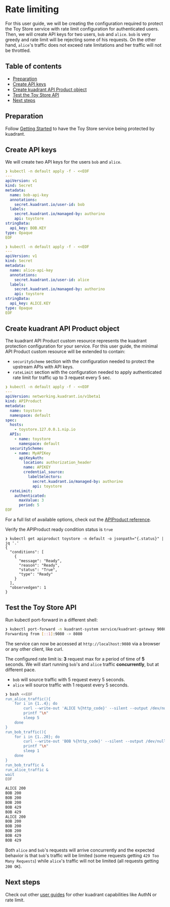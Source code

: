 # Rate limiting

For this user guide, we will be creating the configuration required to protect the Toy Store service
with rate limit configuration for authenticated users. Then, we will create API keys for two users,
`bob` and `alice`. `bob` is very greedy and rate limit will be rejecting some of his requests.
On the other hand, `alice`'s traffic does not exceed rate limitations and her traffic will not be throttled.

## Table of contents

* [Preparation](#preparation)
* [Create API keys](#create-api-keys)
* [Create kuadrant API Product object](#create-kuadrant-api-product-object)
* [Test the Toy Store API](#test-the-toy-store-api)
* [Next steps](#next-steps)

## Preparation

Follow [Getting Started](/doc/getting-started.md) to have the Toy Store service
being protected by kuadrant.

## Create API keys

We will create two API keys for the users `bob` and `alice`.

```yaml
❯ kubectl -n default apply -f - <<EOF
---
apiVersion: v1
kind: Secret
metadata:
  name: bob-api-key
  annotations:
    secret.kuadrant.io/user-id: bob
  labels:
    secret.kuadrant.io/managed-by: authorino
    api: toystore
stringData:
  api_key: BOB.KEY
type: Opaque
EOF

❯ kubectl -n default apply -f - <<EOF
---
apiVersion: v1
kind: Secret
metadata:
  name: alice-api-key
  annotations:
    secret.kuadrant.io/user-id: alice
  labels:
    secret.kuadrant.io/managed-by: authorino
    api: toystore
stringData:
  api_key: ALICE.KEY
type: Opaque
EOF
```

## Create kuadrant API Product object

The kuadrant API Product custom resource represents the kuadrant protection configuration for your service.
For this user guide, the minimal API Product custom resource will be extended to contain:
* `securityScheme` section with the configuration needed to protect the upstream APIs with API keys.
* `rateLimit` section with the configuration needed to apply authenticated rate limit for traffic up to 3 request every 5 sec.

```yaml
❯ kubectl -n default apply -f - <<EOF
---
apiVersion: networking.kuadrant.io/v1beta1
kind: APIProduct
metadata:
  name: toystore
  namespace: default
spec:
  hosts:
    - toystore.127.0.0.1.nip.io
  APIs:
    - name: toystore
      namespace: default
  securityScheme:
    - name: MyAPIKey
      apiKeyAuth:
        location: authorization_header
        name: APIKEY
        credential_source:
          labelSelectors:
            secret.kuadrant.io/managed-by: authorino
            api: toystore
  rateLimit:
    authenticated:
      maxValue: 3
      period: 5
EOF
```

For a full list of available options, check out the [APIProduct reference](/apis/networking/v1beta1/apiproduct_types.go).

Verify the APIProduct ready condition status is `true`

```jsonc
❯ kubectl get apiproduct toystore -n default -o jsonpath="{.status}" | jq '.'
{
  "conditions": [
    {
      "message": "Ready",
      "reason": "Ready",
      "status": "True",
      "type": "Ready"
    }
  ],
  "observedgen": 1
}
```

## Test the Toy Store API

Run kubectl port-forward in a different shell:

```bash
❯ kubectl port-forward -n kuadrant-system service/kuadrant-gateway 9080:80
Forwarding from [::1]:9080 -> 8080
```

The service can now be accessed at `http://localhost:9080` via a browser or any other client, like curl.

The configured rate limit is: **3** request max for a period of time of **5** seconds.
We will start running `bob`'s and `alice` traffic **concurrently**, but at different pace.
* `bob` will source traffic with 5 request every 5 seconds.
* `alice` will source traffic with 1 request every 5 seconds.


```bash
❯ bash <<EOF
run_alice_traffic(){
    for i in {1..4}; do
        curl --write-out 'ALICE %{http_code}' --silent --output /dev/null -H "Authorization: APIKEY ALICE.KEY" -H "Host: toystore.127.0.0.1.nip.io" localhost:9080/toys
        printf "\n"
        sleep 5
    done
}
run_bob_traffic(){
    for i in {1..20}; do
        curl --write-out 'BOB %{http_code}' --silent --output /dev/null -H "Authorization: APIKEY BOB.KEY" -H "Host: toystore.127.0.0.1.nip.io" localhost:9080/toys
        printf "\n"
        sleep 1
    done
}
run_bob_traffic &
run_alice_traffic &
wait
EOF

ALICE 200
BOB 200
BOB 200
BOB 200
BOB 429
BOB 429
ALICE 200
BOB 200
BOB 200
BOB 200
BOB 429
BOB 429
```

Both `alice` and `bob`'s requests will arrive concurrently and the expected behavior is that
`bob`'s traffic will be limited (some requests getting `429 Too Many Requests`)
while `alice`'s traffic will not be limited (all requests getting `200 OK`).

## Next steps

Check out other [user guides](/README.md#user-guides) for other kuadrant capabilities like AuthN or rate limit.
